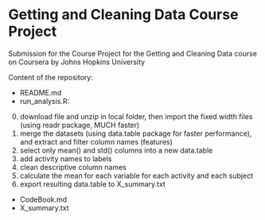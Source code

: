 # Getting and Cleaning Data Course Project
Submission for the Course Project for the Getting and Cleaning Data course on Coursera by Johns Hopkins University

Content of the repository:
- README.md
- run_analysis.R:

0. download file and unzip in local folder, then import the fixed width files (using readr package, MUCH faster)
1. merge the datasets (using data.table package for faster performance), and extract and filter column names (features)
2. select only mean() and std() columns into a new data.table
3. add activity names to labels
4. clean descriptive column names
5. calculate the mean for each variable for each activity and each subject
6. export resulting data.table to X_summary.txt

- CodeBook.md
- X_summary.txt